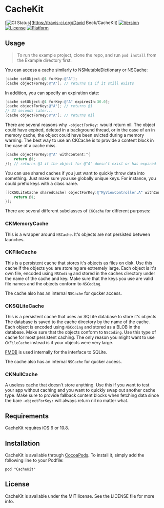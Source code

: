 # CacheKit

[![CI Status](http://img.shields.io/travis/davbeck/CacheKit.svg?style=flat)](https://travis-ci.org/David Beck/CacheKit)
[![Version](https://img.shields.io/cocoapods/v/CacheKit.svg?style=flat)](http://cocoadocs.org/docsets/CacheKit)
[![License](https://img.shields.io/cocoapods/l/CacheKit.svg?style=flat)](http://cocoadocs.org/docsets/CacheKit)
[![Platform](https://img.shields.io/cocoapods/p/CacheKit.svg?style=flat)](http://cocoadocs.org/docsets/CacheKit)

## Usage

> To run the example project, clone the repo, and run `pod install` from the Example directory first.

You can access a cache similarly to NSMutableDictionary or NSCache:

```objective-c
[cache setObject:@1 forKey:@"A"];
[cache objectForKey:@"A"]; // returns @1 if it still exists
```

In addition, you can specify an expiration date:

```objective-c
[cache setObject:@1 forKey:@"A" expiresIn:30.0];
[cache objectForKey:@"A"]; // returns @1
// 31 seconds later...
[cache objectForKey:@"A"]; // returns nil
```

There are several reasons why `-objectForKey:` would return nil. The object could have expired, deleted in a 
background thread, or in the case of an in memory cache, the object could have been evicted during a memory 
warning. The best way to use an CKCache is to provide a content block in the case of a cache miss.

```objective-c
[cache objectForKey:@"A" withContent:^{
    return @1;
}]; // returns @1 if the object for @"A" doesn't exist or has expired
```

You can use shared caches if you just want to quickly throw data into something. Just make sure you use globally
unique keys. For instance, you could prefix keys with a class name.

```objective-c
[[CKSQLiteCache sharedCache] objectForKey:@"MyViewController.A" withContent:^{
    return @1;
}];
```

There are several different subclasses of `CKCache` for different purposes:

### CKMemoryCache

This is a wrapper around `NSCache`. It's objects are not persisted between launches.

### CKFileCache

This is a persistent cache that stores it's objects as files on disk. Use this cache if the objects you are 
storeing are extremely large. Each object is it's own file, encoded using `NSCoding` and stored in the caches
directory under the name of the cache and key. Make sure that the keys you use are valid file names and the 
objects conform to `NSCoding`.

The cache also has an internal `NSCache` for qucker access.

### CKSQLiteCache

This is a persistent cache that uses an SQLite database to store it's objects. The database is saved to the 
cache directory by the name of the cache. Each object is encoded using `NSCoding` and stored as a BLOB in 
the database. Make sure that the objects conform to `NSCoding`. Use this type of cache for most persistent 
caching. The only reason you might want to use `CKFileCache` instead is if your objects were very large.

[FMDB](https://github.com/ccgus/fmdb) is used internally for the interface to SQLite.

The cache also has an internal `NSCache` for qucker access.

### CKNullCache

A useless cache that doesn't store anything. Use this if you want to test your app without caching and you
want to quickly swap out another cache type. Make sure to provide fallback content blocks when fetching data
since the bare `-objectForKey:` will always return nil no matter what.

## Requirements

CacheKit requires iOS 6 or 10.8.

## Installation

CacheKit is available through [CocoaPods](http://cocoapods.org). To install
it, simply add the following line to your Podfile:

    pod "CacheKit"

## License

CacheKit is available under the MIT license. See the LICENSE file for more info.

